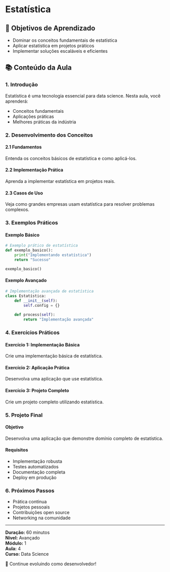 # Estatística

## 🎯 Objetivos de Aprendizado
- Dominar os conceitos fundamentais de estatística
- Aplicar estatística em projetos práticos
- Implementar soluções escaláveis e eficientes

## 📚 Conteúdo da Aula

### 1. Introdução
Estatística é uma tecnologia essencial para data science. Nesta aula, você aprenderá:

- Conceitos fundamentais
- Aplicações práticas
- Melhores práticas da indústria

### 2. Desenvolvimento dos Conceitos

#### 2.1 Fundamentos
Entenda os conceitos básicos de estatística e como aplicá-los.

#### 2.2 Implementação Prática
Aprenda a implementar estatística em projetos reais.

#### 2.3 Casos de Uso
Veja como grandes empresas usam estatística para resolver problemas complexos.

### 3. Exemplos Práticos

#### Exemplo Básico
```python
# Exemplo prático de estatística
def exemplo_basico():
    print("Implementando estatística")
    return "Sucesso"

exemplo_basico()
```

#### Exemplo Avançado
```python
# Implementação avançada de estatística
class Estatística:
    def __init__(self):
        self.config = {}
    
    def process(self):
        return "Implementação avançada"
```

### 4. Exercícios Práticos

#### Exercício 1: Implementação Básica
Crie uma implementação básica de estatística.

#### Exercício 2: Aplicação Prática
Desenvolva uma aplicação que use estatística.

#### Exercício 3: Projeto Completo
Crie um projeto completo utilizando estatística.

### 5. Projeto Final

#### Objetivo
Desenvolva uma aplicação que demonstre domínio completo de estatística.

#### Requisitos
- Implementação robusta
- Testes automatizados
- Documentação completa
- Deploy em produção

### 6. Próximos Passos

- Prática contínua
- Projetos pessoais
- Contribuições open source
- Networking na comunidade

---

**Duração:** 60 minutos  
**Nível:** Avançado  
**Módulo:** 1  
**Aula:** 4  
**Curso:** Data Science

🎉 Continue evoluindo como desenvolvedor!
